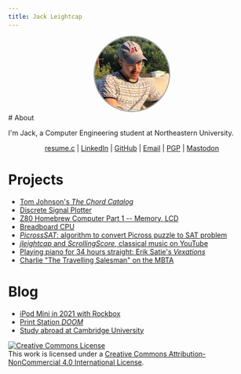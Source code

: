 ```yaml
---
title: Jack Leightcap
---
```


<center>
<img src="me.jpg" alt="hello" width="30%" style="border-radius:50%;border:2px solid #999">
</center>
# About

I'm Jack, a Computer Engineering student at Northeastern University.

<center>
<a href="resume.c">resume.c</a>
|
<a href="https://www.linkedin.com/in/jleightcap">LinkedIn</a>
|
<a href="https://github.com/jleightcap">GitHub</a>
|
<a href="mailto:jleightcap@protonmail.com">Email</a>
|
<a href="pubkey.txt">PGP</a>
|
<a rel="me" href="https://noc.social/@jleightcap">Mastodon</a>
</center>

# Projects
- [Tom Johnson's *The Chord Catalog*](Project/chordcatalog/chordcatalog.html)
- [Discrete Signal Plotter](Project/discreteplotter/plot.html)
- [Z80 Homebrew Computer Part 1 -- Memory, LCD](Project/z801/z801.html)
- [Breadboard CPU](Project/eatercpu/eatercpu.html)
- [*PicrossSAT*: algorithm to convert Picross puzzle to SAT problem](Project/picrosssat/picrosssat.html)
- [*jleightcap* and *ScrollingScore*, classical music on YouTube](Project/jleightcap/jleightcap.html)
- [Playing piano for 34 hours straight: Erik Satie's *Vexations*](Project/vexations/vexations.html)
- [Charlie "The Travelling Salesman" on the MBTA](Project/mbtaspeedrun/mbtaspeedrun.html)

# Blog
- [iPod Mini in 2021 with Rockbox](Blog/ipodmini2g/ipodmini2g.html)
- [Print Station *DOOM*](Blog/printdoom/printdoom.html)
- [Study abroad at Cambridge University](Blog/cambridge/cambridge.html)

<footer>
<a rel="license" href="http://creativecommons.org/licenses/by-nc/4.0/"><img alt="Creative Commons License"
style="border-width:0" src="https://i.creativecommons.org/l/by-nc/4.0/80x15.png" /></a><br />This work is licensed under
a <a rel="license" href="http://creativecommons.org/licenses/by-nc/4.0/">Creative Commons Attribution-NonCommercial 4.0
International License</a>.
</footer>
